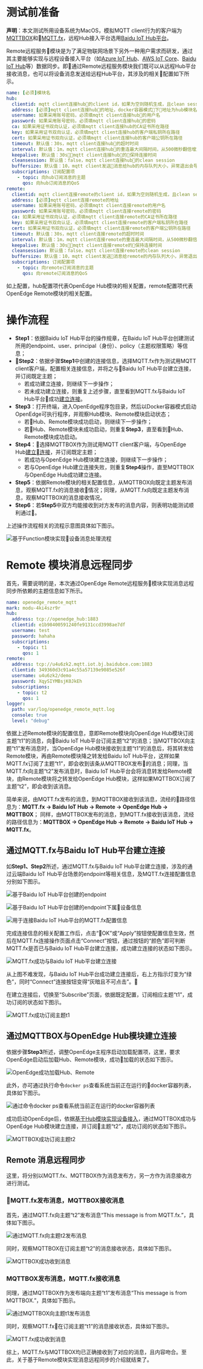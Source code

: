 # 测试前准备

**声明**：本文测试所用设备系统为MacOS，模拟MQTT client行为的客户端为[MQTTBOX](http://workswithweb.com/html/mqttbox/downloads.html)和[MQTT.fx](http://www.jensd.de/apps/mqttfx/1.7.1/)，远程Hub接入平台选用[Baidu IoT Hub平台](https://cloud.baidu.com/product/iot.html)。

Remote远程服务模块是为了满足物联网场景下另外一种用户需求而研发，通过其主要能够实现与远程设备接入平台（如[Azure IoT Hub](https://azure.microsoft.com/en-us/services/iot-hub/)、[AWS IoT Core](https://amazonaws-china.com/iot-core/)、[Baidu IoT Hub](https://cloud.baidu.com/product/iot.html)等）数据同步。即通过Remote远程服务模块我们既可以从远程Hub平台接收消息，也可以将设备消息发送给远程Hub平台，其涉及的相关配置如下所示。

```yaml
name: [必须]模块名
hub:
  clientid: mqtt client连接hub的client id，如果为空则随机生成，且clean session强制变成true
  address: [必须]mqtt client连接hub的地址，docker容器模式下地址为hub模块名，native进程模式下为127.0.0.1
  username: 如果采用账号密码，必须填mqtt client连接hub的用户名
  password: 如果采用账号密码，必须填mqtt client连接hub的密码
  ca: 如果采用证书双向认证，必须填mqtt client连接hub的CA证书所在路径
  key: 如果采用证书双向认证，必须填mqtt client连接hub的客户端私钥所在路径
  cert: 如果采用证书双向认证，必须填mqtt client连接hub的客户端公钥所在路径
  timeout: 默认值：30s，mqtt client连接hub的超时时间
  interval: 默认值：1m，mqtt client连接hub的重连最大间隔时间，从500微秒翻倍增加到最大值。
  keepalive: 默认值：30s，mqtt client连接hub的保持连接时间
  cleansession: 默认值：false，mqtt client连接hub的clean session
  buffersize: 默认值：10，mqtt client发送消息给hub的内存队列大小，异常退出会导致消息丢失，恢复后QoS为1的消息依赖remote重发
  subscriptions: 订阅配置项
    - topic: 向hub订阅消息的主题
      qos: 向hub订阅消息的QoS
remote:
  clientid: mqtt client连接remote的client id，如果为空则随机生成，且clean session强制变成true
  address: [必须]mqtt client连接remote的地址
  username: 如果采用账号密码，必须填mqtt client连接remote的用户名
  password: 如果采用账号密码，必须填mqtt client连接remote的密码
  ca: 如果采用证书双向认证，必须填mqtt client连接remote的CA证书所在路径
  key: 如果采用证书双向认证，必须填mqtt client连接remote的客户端私钥所在路径
  cert: 如果采用证书双向认证，必须填mqtt client连接remote的客户端公钥所在路径
  timeout: 默认值：30s，mqtt client连接remote的超时时间
  interval: 默认值：1m，mqtt client连接remote的重连最大间隔时间，从500微秒翻倍增加到最大值。
  keepalive: 默认值：30s，mqtt client连接remote的保持连接时间
  cleansession: 默认值：false，mqtt client连接remote的clean session
  buffersize: 默认值：10，mqtt client发送消息给remote的内存队列大小，异常退出会导致消息丢失，恢复后QoS为1的消息依赖hub重发
  subscriptions: 订阅配置项
    - topic: 向remote订阅消息的主题
      qos: 向remote订阅消息的QoS
```

如上配置，hub配置项代表OpenEdge Hub模块的相关配置，remote配置项代表OpenEdge Remote模块的相关配置。

# 操作流程

- **Step1**：依据Baidu IoT Hub平台的操作规章，在Baidu IoT Hub平台创建测试所用的endpoint、user、principal（身份）、policy（主题权限策略）等信息；
- **Step2**：依据步骤**Step1**中创建的连接信息，选择MQTT.fx作为测试用MQTT client客户端，配置相关连接信息，并将之与Baidu IoT Hub平台建立连接，并订阅既定主题；
  - 若成功建立连接，则继续下一步操作；
  - 若未成功建立连接，则重复上述步骤，直至看到MQTT.fx与Baidu IoT Hub平台成功[建立连接](https://cloud.baidu.com/doc/IOT/GettingStarted.html#.E6.95.B0.E6.8D.AE.E5.9E.8B.E9.A1.B9.E7.9B.AE)。
- **Step3**：打开终端，进入OpenEdge程序包目录，然后以Docker容器模式启动OpenEdge可执行程序，并观察Hub模块、Remote模块启动状态；
  - 若Hub、Remote模块成功启动，则继续下一步操作；
  - 若Hub、Remote模块未成功启动，则重复**Step3**，直至看到Hub、Remote模块成功启动。
- **Step4**：选择MQTTBOX作为测试用MQTT client客户端，与OpenEdge Hub[建立连接](./Device-connect-with-OpenEdge-base-on-hub-module.md)，并订阅既定主题；
    - 若成功与OpenEdge Hub模块建立连接，则继续下一步操作；
    - 若与OpenEdge Hub建立连接失败，则重复**Step4**操作，直至MQTTBOX与OpenEdge Hub成功建立连接。
- **Step5**：依据Remote模块的相关配置信息，从MQTTBOX向既定主题发布消息，观察MQTT.fx的消息接收情况；同理，从MQTT.fx向既定主题发布消息，观察MQTTBOX的消息接收情况。
- **Step6**：若**Step5**中双方均能接收到对方发布的消息内容，则表明功能测试顺利通过。

上述操作流程相关的流程示意图具体如下图示。

![基于Function模块实现设备消息处理流程](../../images/develop/guide/remote/openedge-remote-flow.png)

# Remote 模块消息远程同步

首先，需要说明的是，本次通过OpenEdge Remote远程服务模块实现消息远程同步所依赖的主题信息如下所示。

```yaml
name: openedge_remote_mqtt
mark: modu-4ki4szr9r
hub:
  address: tcp://openedge_hub:1883
  clientid: e1b98400591240fe9131ccd3998ae7df
  username: test
  password: hahaha
  subscriptions:
    - topic: t1
      qos: 1
remote:
  address: tcp://u4u6zk2.mqtt.iot.bj.baidubce.com:1883
  clientid: 349360d3c91a4c55a57139e9085e526f
  username: u4u6zk2/demo
  password: XqySIYMBsjK0JkEh
  subscriptions:
    - topic: t2
      qos: 1
logger:
  path: var/log/openedge_remote_mqtt.log
  console: true
  level: "debug"
```

依据上述Remote模块的配置信息，意即Remote模块向OpenEdge Hub模块订阅主题“t1”的消息，向Baidu IoT Hub平台订阅主题“t2”的消息；当MQTTBOX向主题“t1”发布消息时，当OpenEdge Hub模块接收到主题“t1”的消息后，将其转发给Remote模块，再由Remote模块降之转发给Baidu IoT Hub平台，这样如果MQTT.fx订阅了主题“t1”，即会收到该条从MQTTBOX发布的消息；同理，当MQTT.fx向主题“t2”发布消息时，Baidu IoT Hub平台会将消息转发给Remote模块，由Remote模块将之转发给OpenEdge Hub模块，这样如果MQTTBOX订阅了主题“t2”，即会收到该消息。

简单来说，由MQTT.fx发布的消息，到MQTTBOX接收到该消息，流经的路径信息为：**MQTT.fx -> Baidu IoT Hub -> Remote -> OpenEdge Hub -> MQTTBOX**；
同样，由MQTTBOX发布的消息，到MQTT.fx接收到该消息，流经的路径信息为：**MQTTBOX -> OpenEdge Hub -> Remote -> Baidu IoT Hub -> MQTT.fx**。

## 通过MQTT.fx与Baidu IoT Hub平台建立连接

如**Step1、Step2**所述，通过MQTT.fx与Baidu IoT Hub平台建立连接，涉及的通过云端Baidu IoT Hub平台场景的endpoint等相关信息，及MQTT.fx连接配置信息分别如下图示。

![基于Baidu IoT Hub平台创建的endpoint](../../images/develop/guide/remote/cloud-iothub-config.png)

![基于Baidu IoT Hub平台创建的endpoint下属设备信息](../../images/develop/guide/remote/cloud-iothub-user-config.png)

![用于连接Baidu IoT Hub平台的MQTT.fx配置信息](../../images/develop/guide/remote/mqttfx-connect-hub-config.png)

完成连接信息的相关配置工作后，点击“OK”或“Apply”按钮使配置信息生效，然后在MQTT.fx连接操作页面点击“Connect”按钮，通过按钮的“颜色”即可判断MQTT.fx是否已与Baidu IoT Hub平台建立连接，成功建立连接的状态如下图示。

![MQTT.fx成功与Baidu IoT Hub平台建立连接](../../images/develop/guide/remote/mqttfx-connect-success.png)

从上图不难发现，与Baidu IoT Hub平台成功建立连接后，右上方指示灯变为“绿色”，同时“Connect”连接按钮变得“灰暗且不可点击”。

在建立连接后，切换至“Subscribe”页面，依据既定配置，订阅相应主题“t1”，成功订阅的状态如下图示。

![MQTT.fx成功订阅主题t1](../../images/develop/guide/remote/mqttfx-sub-t1-success.png)

## 通过MQTTBOX与OpenEdge Hub模块建立连接

依据步骤**Step3**所述，调整OpenEdge主程序启动加载配置项，这里，要求OpenEdge启动后加载Hub、Remote模块，成功加载的状态如下图示。

![OpenEdge成功加载Hub、Remote](../../images/develop/guide/remote/openedge-hub-remote-start.png)

此外，亦可通过执行命令`docker ps`查看系统当前正在运行的docker容器列表，具体如下图示。

![通过命令docker ps查看系统当前正在运行的docker容器列表](../../images/develop/guide/remote/openedge-docker-ps-hub-remote-run.png)

成功启动OpenEdge后，依据[基于Hub模块实现设备接入](./基于Hub模块实现设备接入.md)，通过MQTTBOX成功与OpenEdge Hub模块建立连接，并订阅主题“t2”，成功订阅的状态如下图示。

![MQTTBOX成功订阅主题t2](../../images/develop/guide/remote/mqttbox-sub-t2-success.png)

## Remote 消息远程同步

这里，将分别以MQTT.fx、MQTTBOX作为消息发布方，另一方作为消息接收方进行测试。

### MQTT.fx发布消息，MQTTBOX接收消息

首先，通过MQTT.fx向主题“t2”发布消息“This message is from MQTT.fx.”，具体如下图示。

![通过MQTT.fx向主题t2发布消息](../../images/develop/guide/remote/mqttfx-pub-t2-success.png)

同时，观察MQTTBOX在订阅主题“t2”的消息接收状态，具体如下图示。

![MQTTBOX成功收到消息](../../images/develop/guide/remote/mqttbox-receive-t2-message-success.png)

### MQTTBOX发布消息，MQTT.fx接收消息

同理，通过MQTTBOX作为发布端向主题“t1”发布消息“This message is from MQTTBOX.”，具体如下图示。

![通过MQTTBOX向主题t1发布消息](../../images/develop/guide/remote/mqttbox-pub-t1-success.png)

同时，观察MQTT.fx在订阅主题“t1”的消息接收状态，具体如下图示。

![MQTT.fx成功收到消息](../../images/develop/guide/remote/mqttfx-receive-t1-message-success.png)

综上，MQTT.fx与MQTTBOX均已正确接收到了对应的消息，且内容吻合。至此，关于基于Remote模块实现消息远程同步的介绍就结束了。